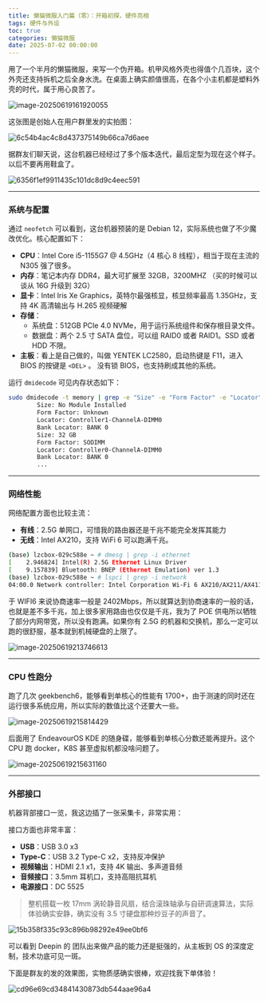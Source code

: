 ```yaml
---
title: 懒猫微服入门篇（零）：开箱初探，硬件亮相
tags: 硬件与外设
toc: true
categories: 懒猫微服
date: 2025-07-02 00:00:00
---
```


用了一个半月的懒猫微服，来写一个伪开箱。机甲风格外壳也得值个几百块，这个外壳还支持拆机之后全身水洗。在桌面上确实颜值很高，在各个小主机都是塑料外壳的时代，属于用心良苦了。

![image-20250619161920055](https://raw.githubusercontent.com/cloudsmithy/picgo-imh/master/image-20250619161920055.png)

这张图是创始人在用户群里发的实拍图：

![6c54b4ac4c8d437375149b66ca7d6aee](https://raw.githubusercontent.com/cloudsmithy/picgo-imh/master/6c54b4ac4c8d437375149b66ca7d6aee.jpg)

据群友们聊天说，这台机器已经经过了多个版本迭代，最后定型为现在这个样子。以后不要再用鞋盒了。

![6356f1ef9911435c101dc8d9c4eec591](https://raw.githubusercontent.com/cloudsmithy/picgo-imh/master/6356f1ef9911435c101dc8d9c4eec591.png)

---

<!-- more -->

### 系统与配置

通过 `neofetch` 可以看到，这台机器预装的是 Debian 12，实际系统也做了不少魔改优化。核心配置如下：

- **CPU**：Intel Core i5-1155G7 @ 4.5GHz（4 核心 8 线程），相当于现在主流的 N305 强了很多。
- **内存**：笔记本内存 DDR4，最大可扩展至 32GB，3200MHZ （买的时候可以谈从 16G 升级到 32G）
- **显卡**：Intel Iris Xe Graphics，英特尔最强核显，核显频率最高 1.35GHz，支持 4K 高清输出与 H.265 视频硬解
- **存储**：
  - 系统盘：512GB PCIe 4.0 NVMe，用于运行系统组件和保存根目录文件。
  - 数据盘：两个 2.5 寸 SATA 盘位，可以组 RAID0 或者 RAID1。SSD 或者 HDD 不限。
- **主板**：看上是自己做的，叫做 YENTEK LC2580，启动热键是 F11，进入 BIOS 的按键是 `<DEL>` 。 没有锁 BIOS，也支持刷成其他的系统。

运行 `dmidecode` 可见内存状态如下：

```bash
sudo dmidecode -t memory | grep -e "Size" -e "Form Factor" -e "Locator"
        Size: No Module Installed
        Form Factor: Unknown
        Locator: Controller1-ChannelA-DIMM0
        Bank Locator: BANK 0
        Size: 32 GB
        Form Factor: SODIMM
        Locator: Controller0-ChannelA-DIMM0
        Bank Locator: BANK 0
        ...
```

---

### 网络性能

网络配置方面也比较主流：

- **有线**：2.5G 单网口，可惜我的路由器还是千兆不能完全发挥其能力
- **无线**：Intel AX210，支持 WiFi 6 可以跑满千兆。

```bash
(base) lzcbox-029c588e ~ # dmesg | grep -i ethernet
[    2.946824] Intel(R) 2.5G Ethernet Linux Driver
[    9.157839] Bluetooth: BNEP (Ethernet Emulation) ver 1.3
(base) lzcbox-029c588e ~ # lspci | grep -i network
04:00.0 Network controller: Intel Corporation Wi-Fi 6 AX210/AX211/AX411 160MHz (rev 1a)
```

于 WIFI6 来说协商速率一般是 2402Mbps，所以就算达到协商速率的一般的话，也就是差不多千兆，加上很多家用路由也仅仅是千兆，我为了 POE 供电所以牺牲了部分内网带宽，所以没有跑满。如果你有 2.5G 的机器和交换机，那么一定可以跑的很舒服，基本就到机械硬盘的上限了。

![image-20250619213746613](https://raw.githubusercontent.com/cloudsmithy/picgo-imh/master/image-20250619213746613.png)

---

### CPU 性跑分

跑了几次 geekbench6，能够看到单核心的性能有 1700+，由于测速的同时还在运行很多系统应用，所以实际的数值比这个还要大一些。

![image-20250619215814429](https://raw.githubusercontent.com/cloudsmithy/picgo-imh/master/image-20250619215814429.png)

后面用了 EndeavourOS KDE 的随身碟，能够看到单核心分数还能再提升。这个 CPU 跑 docker，K8S 甚至虚拟机都没啥问题了。

![image-20250619215631160](https://raw.githubusercontent.com/cloudsmithy/picgo-imh/master/image-20250619215631160.png)

---

### 外部接口

机器背部接口一览，我这边插了一张采集卡，非常实用：

接口方面也非常丰富：

- **USB**：USB 3.0 x3
- **Type-C**：USB 3.2 Type-C x2，支持反冲保护
- **视频输出**：HDMI 2.1 x1，支持 4K 输出、多声道音频
- **音频接口**：3.5mm 耳机口，支持高阻抗耳机
- **电源接口**：DC 5525

> 整机搭载一枚 17mm 涡轮静音风扇，结合滚珠轴承与自研调速算法，实际体验确实安静，确实没有 3.5 寸硬盘那种炒豆子的声音了。

![15b358f335c93c896b98292e49ee0bf6](https://raw.githubusercontent.com/cloudsmithy/picgo-imh/master/15b358f335c93c896b98292e49ee0bf6.jpg)

可以看到 Deepin 的 团队出来做产品的能力还是挺强的，从主板到 OS 的深度定制，技术功底可见一斑。

下面是群友的发的效果图，实物质感确实很棒，欢迎找我下单体验！

![cd96e69cd34841430873db544aae96a4](https://raw.githubusercontent.com/cloudsmithy/picgo-imh/master/cd96e69cd34841430873db544aae96a4.png)
